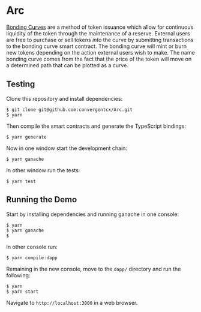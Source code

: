 # Arc

[Bonding Curves](https://medium.com/@simondlr/tokens-2-0-curved-token-bonding-in-curation-markets-1764a2e0bee5) are a method of token issuance which allow for continuous liquidity of the token through
the maintenance of a reserve. External users are free to purchase or sell tokens _into_ the curve by
submitting transactions to the bonding curve smart contract. The bonding curve will mint or burn new 
tokens depending on the action external users wish to make. The name bonding curve comes from the fact
that the price of the token will move on a determined path that can be plotted as a curve.

## Testing

Clone this repository and install dependencies:

```
$ git clone git@github.com:convergentcx/Arc.git
$ yarn
```

Then compile the smart contracts and generate the TypeScript bindings:

```
$ yarn generate
```

Now in one window start the development chain:

```
$ yarn ganache
```

In other window run the tests:

```
$ yarn test
```

## Running the Demo

Start by installing dependencies and running ganache in one console:

```
$ yarn
$ yarn ganache
$ 
```

In other console run:

```
$ yarn compile:dapp
```

Remaining in the new console, move to the `dapp/` directory and run the following:

```
$ yarn
$ yarn start
```

Navigate to `http://localhost:3000` in a web browser.

